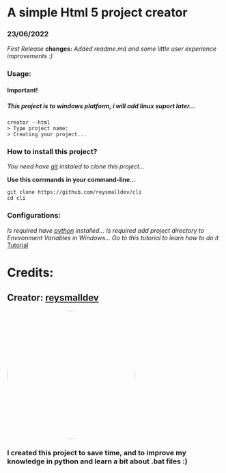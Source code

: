 # A simple Html 5 project creator

### 23/06/2022
*First Release*
**changes:** *Added readme.md and some little user experience improvements :)*

### Usage:
#### Important! 
##### This project is to windows platform, i will add linux suport later...
```
creator --html
> Type project name:
> Creating your project...
```

### How to install this project?
*You need have [git](https://git-scm.com/) instaled to clone this project...*

**Use this commands in your command-line...**
```
git clone https://github.com/reysmalldev/cli
cd cli
```
### Configurations: 
*Is required have [python](https://www.python.org/) installed...*
*Is required add project directory to Environment Variables in Windows...*
*Go to this tutorial to learn how to do it* [Tutorial](https://docs.oracle.com/en/database/oracle/machine-learning/oml4r/1.5.1/oread/creating-and-modifying-environment-variables-on-windows.html#GUID-DD6F9982-60D5-48F6-8270-A27EC53807D0)

# Credits:

## Creator: **[reysmalldev](https://github.com/reysmalldev)**  
<img src="https://avatars.githubusercontent.com/u/88351922?v=4" width="300px" style="border-radius: 50%;"></img>
### I created this project to save time, and to improve my knowledge in python and learn a bit about .bat files :)
